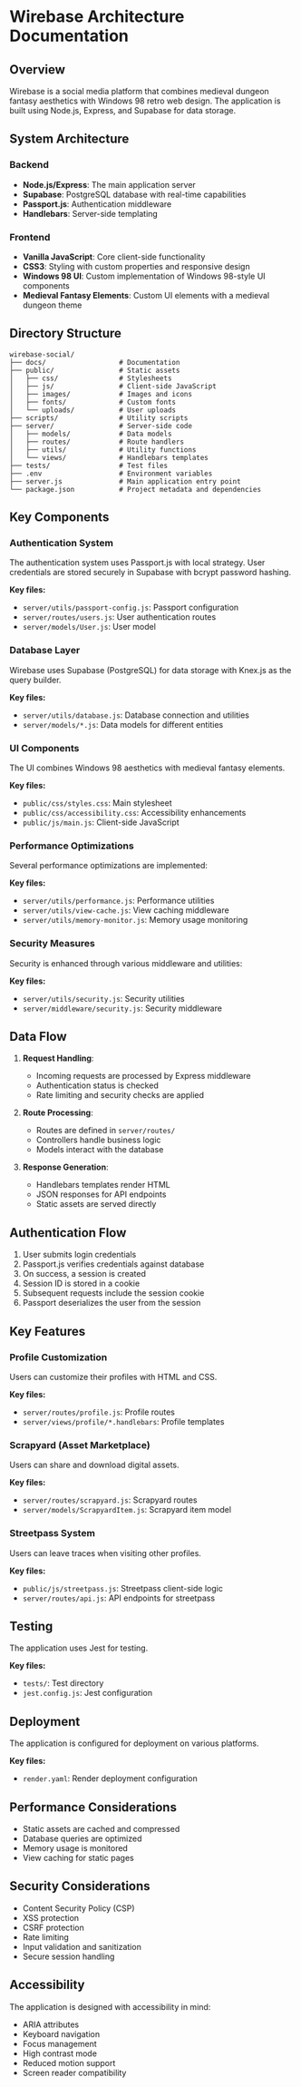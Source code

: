 # Wirebase Architecture Documentation

## Overview

Wirebase is a social media platform that combines medieval dungeon fantasy aesthetics with Windows 98 retro web design. The application is built using Node.js, Express, and Supabase for data storage.

## System Architecture

### Backend

- **Node.js/Express**: The main application server
- **Supabase**: PostgreSQL database with real-time capabilities
- **Passport.js**: Authentication middleware
- **Handlebars**: Server-side templating

### Frontend

- **Vanilla JavaScript**: Core client-side functionality
- **CSS3**: Styling with custom properties and responsive design
- **Windows 98 UI**: Custom implementation of Windows 98-style UI components
- **Medieval Fantasy Elements**: Custom UI elements with a medieval dungeon theme

## Directory Structure

```
wirebase-social/
├── docs/                  # Documentation
├── public/                # Static assets
│   ├── css/               # Stylesheets
│   ├── js/                # Client-side JavaScript
│   ├── images/            # Images and icons
│   ├── fonts/             # Custom fonts
│   └── uploads/           # User uploads
├── scripts/               # Utility scripts
├── server/                # Server-side code
│   ├── models/            # Data models
│   ├── routes/            # Route handlers
│   ├── utils/             # Utility functions
│   └── views/             # Handlebars templates
├── tests/                 # Test files
├── .env                   # Environment variables
├── server.js              # Main application entry point
└── package.json           # Project metadata and dependencies
```

## Key Components

### Authentication System

The authentication system uses Passport.js with local strategy. User credentials are stored securely in Supabase with bcrypt password hashing.

**Key files:**
- `server/utils/passport-config.js`: Passport configuration
- `server/routes/users.js`: User authentication routes
- `server/models/User.js`: User model

### Database Layer

Wirebase uses Supabase (PostgreSQL) for data storage with Knex.js as the query builder.

**Key files:**
- `server/utils/database.js`: Database connection and utilities
- `server/models/*.js`: Data models for different entities

### UI Components

The UI combines Windows 98 aesthetics with medieval fantasy elements.

**Key files:**
- `public/css/styles.css`: Main stylesheet
- `public/css/accessibility.css`: Accessibility enhancements
- `public/js/main.js`: Client-side JavaScript

### Performance Optimizations

Several performance optimizations are implemented:

**Key files:**
- `server/utils/performance.js`: Performance utilities
- `server/utils/view-cache.js`: View caching middleware
- `server/utils/memory-monitor.js`: Memory usage monitoring

### Security Measures

Security is enhanced through various middleware and utilities:

**Key files:**
- `server/utils/security.js`: Security utilities
- `server/middleware/security.js`: Security middleware

## Data Flow

1. **Request Handling**:
   - Incoming requests are processed by Express middleware
   - Authentication status is checked
   - Rate limiting and security checks are applied

2. **Route Processing**:
   - Routes are defined in `server/routes/`
   - Controllers handle business logic
   - Models interact with the database

3. **Response Generation**:
   - Handlebars templates render HTML
   - JSON responses for API endpoints
   - Static assets are served directly

## Authentication Flow

1. User submits login credentials
2. Passport.js verifies credentials against database
3. On success, a session is created
4. Session ID is stored in a cookie
5. Subsequent requests include the session cookie
6. Passport deserializes the user from the session

## Key Features

### Profile Customization

Users can customize their profiles with HTML and CSS.

**Key files:**
- `server/routes/profile.js`: Profile routes
- `server/views/profile/*.handlebars`: Profile templates

### Scrapyard (Asset Marketplace)

Users can share and download digital assets.

**Key files:**
- `server/routes/scrapyard.js`: Scrapyard routes
- `server/models/ScrapyardItem.js`: Scrapyard item model

### Streetpass System

Users can leave traces when visiting other profiles.

**Key files:**
- `public/js/streetpass.js`: Streetpass client-side logic
- `server/routes/api.js`: API endpoints for streetpass

## Testing

The application uses Jest for testing.

**Key files:**
- `tests/`: Test directory
- `jest.config.js`: Jest configuration

## Deployment

The application is configured for deployment on various platforms.

**Key files:**
- `render.yaml`: Render deployment configuration

## Performance Considerations

- Static assets are cached and compressed
- Database queries are optimized
- Memory usage is monitored
- View caching for static pages

## Security Considerations

- Content Security Policy (CSP)
- XSS protection
- CSRF protection
- Rate limiting
- Input validation and sanitization
- Secure session handling

## Accessibility

The application is designed with accessibility in mind:

- ARIA attributes
- Keyboard navigation
- Focus management
- High contrast mode
- Reduced motion support
- Screen reader compatibility
